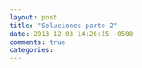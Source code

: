 ```yaml
---
layout: post
title: "Soluciones parte 2"
date: 2013-12-03 14:26:15 -0500
comments: true
categories: 
---
```

